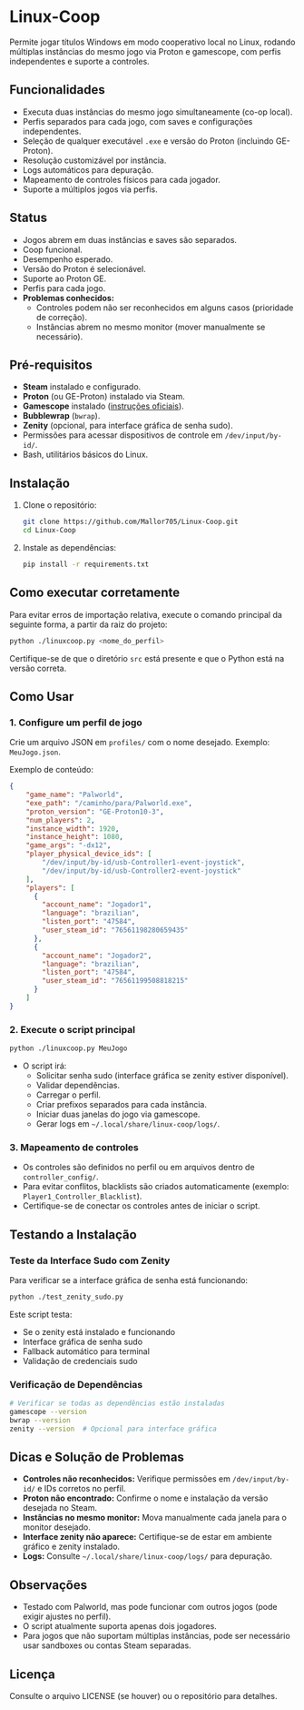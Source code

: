 # Linux-Coop

Permite jogar títulos Windows em modo cooperativo local no Linux, rodando múltiplas instâncias do mesmo jogo via Proton e gamescope, com perfis independentes e suporte a controles.

## Funcionalidades

- Executa duas instâncias do mesmo jogo simultaneamente (co-op local).
- Perfis separados para cada jogo, com saves e configurações independentes.
- Seleção de qualquer executável `.exe` e versão do Proton (incluindo GE-Proton).
- Resolução customizável por instância.
- Logs automáticos para depuração.
- Mapeamento de controles físicos para cada jogador.
- Suporte a múltiplos jogos via perfis.

## Status

- Jogos abrem em duas instâncias e saves são separados.
- Coop funcional.
- Desempenho esperado.
- Versão do Proton é selecionável.
- Suporte ao Proton GE.
- Perfis para cada jogo.
- **Problemas conhecidos:**
  - Controles podem não ser reconhecidos em alguns casos (prioridade de correção).
  - Instâncias abrem no mesmo monitor (mover manualmente se necessário).

## Pré-requisitos

- **Steam** instalado e configurado.
- **Proton** (ou GE-Proton) instalado via Steam.
- **Gamescope** instalado ([instruções oficiais](https://github.com/ValveSoftware/gamescope)).
- **Bubblewrap** (`bwrap`).
- **Zenity** (opcional, para interface gráfica de senha sudo).
- Permissões para acessar dispositivos de controle em `/dev/input/by-id/`.
- Bash, utilitários básicos do Linux.

## Instalação

1. Clone o repositório:
   ```bash
   git clone https://github.com/Mallor705/Linux-Coop.git
   cd Linux-Coop
   ```
2. Instale as dependências:
   ```bash
   pip install -r requirements.txt
   ```

## Como executar corretamente

Para evitar erros de importação relativa, execute o comando principal da seguinte forma, a partir da raiz do projeto:

```bash
python ./linuxcoop.py <nome_do_perfil>
```

Certifique-se de que o diretório `src` está presente e que o Python está na versão correta.

## Como Usar

### 1. Configure um perfil de jogo

Crie um arquivo JSON em `profiles/` com o nome desejado. Exemplo: `MeuJogo.json`.

Exemplo de conteúdo:
```json
{
    "game_name": "Palworld",
    "exe_path": "/caminho/para/Palworld.exe",
    "proton_version": "GE-Proton10-3",
    "num_players": 2,
    "instance_width": 1920,
    "instance_height": 1080,
    "game_args": "-dx12",
    "player_physical_device_ids": [
        "/dev/input/by-id/usb-Controller1-event-joystick",
        "/dev/input/by-id/usb-Controller2-event-joystick"
    ],
    "players": [
      {
        "account_name": "Jogador1",
        "language": "brazilian",
        "listen_port": "47584",
        "user_steam_id": "76561198280659435"
      },
      {
        "account_name": "Jogador2",
        "language": "brazilian",
        "listen_port": "47584",
        "user_steam_id": "76561199508818215"
      }
    ]
}
```

### 2. Execute o script principal

```bash
python ./linuxcoop.py MeuJogo
```
- O script irá:
  - Solicitar senha sudo (interface gráfica se zenity estiver disponível).
  - Validar dependências.
  - Carregar o perfil.
  - Criar prefixos separados para cada instância.
  - Iniciar duas janelas do jogo via gamescope.
  - Gerar logs em `~/.local/share/linux-coop/logs/`.

### 3. Mapeamento de controles

- Os controles são definidos no perfil ou em arquivos dentro de `controller_config/`.
- Para evitar conflitos, blacklists são criados automaticamente (exemplo: `Player1_Controller_Blacklist`).
- Certifique-se de conectar os controles antes de iniciar o script.

## Testando a Instalação

### Teste da Interface Sudo com Zenity
Para verificar se a interface gráfica de senha está funcionando:

```bash
python ./test_zenity_sudo.py
```

Este script testa:
- Se o zenity está instalado e funcionando
- Interface gráfica de senha sudo
- Fallback automático para terminal
- Validação de credenciais sudo

### Verificação de Dependências
```bash
# Verificar se todas as dependências estão instaladas
gamescope --version
bwrap --version
zenity --version  # Opcional para interface gráfica
```

## Dicas e Solução de Problemas

- **Controles não reconhecidos:** Verifique permissões em `/dev/input/by-id/` e IDs corretos no perfil.
- **Proton não encontrado:** Confirme o nome e instalação da versão desejada no Steam.
- **Instâncias no mesmo monitor:** Mova manualmente cada janela para o monitor desejado.
- **Interface zenity não aparece:** Certifique-se de estar em ambiente gráfico e zenity instalado.
- **Logs:** Consulte `~/.local/share/linux-coop/logs/` para depuração.

## Observações

- Testado com Palworld, mas pode funcionar com outros jogos (pode exigir ajustes no perfil).
- O script atualmente suporta apenas dois jogadores.
- Para jogos que não suportam múltiplas instâncias, pode ser necessário usar sandboxes ou contas Steam separadas.

## Licença

Consulte o arquivo LICENSE (se houver) ou o repositório para detalhes.
